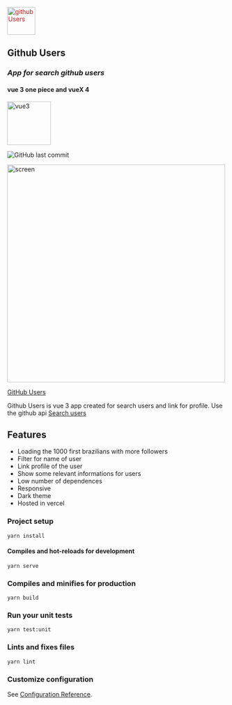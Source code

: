 <a href="https://github-users-search.vercel.app/" alt="gitgub users" style="color:#c91517" ><img width="64" alt="github Users" src="https://i.ibb.co/cb4kmBv/gitusers.png"/> </a>

## **Github Users**

### _App for search github users_
#### vue 3 one piece and vueX 4
<img width="100" alt="vue3" src="https://pbs.twimg.com/media/EiNmaOCXsAI2sp-.png"/>

![GitHub last commit](https://img.shields.io/github/last-commit/Victorb999/GithubUsers)

<img width="500" alt="screen" src="https://i.ibb.co/XL62bGm/git-screen.jpg"/>

[GitHub Users](https://github-users-search.vercel.app/)

Github Users is vue 3 app created for search users and link for profile.
Use the github api [Search users](https://docs.github.com/en/rest/reference/search#search-users "Search users")

## Features

- Loading the 1000 first brazilians with more followers
- Filter for name of user
- Link profile of the user
- Show some relevant informations for users
- Low number of dependences
- Responsive
- Dark theme
- Hosted in vercel

### Project setup
```
yarn install
```
#### Compiles and hot-reloads for development
```
yarn serve
```
### Compiles and minifies for production
```
yarn build
```
### Run your unit tests
```
yarn test:unit
```
### Lints and fixes files
```
yarn lint
```
### Customize configuration
See [Configuration Reference](https://cli.vuejs.org/config/).
